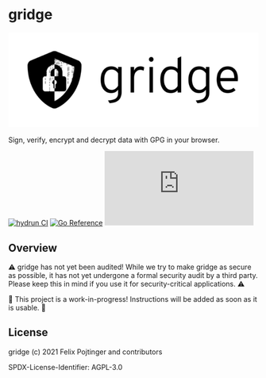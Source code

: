 # gridge

![Logo](./web/logo-dark.png)

Sign, verify, encrypt and decrypt data with GPG in your browser.

[![hydrun CI](https://github.com/pojntfx/gridge/actions/workflows/hydrun.yaml/badge.svg)](https://github.com/pojntfx/gridge/actions/workflows/hydrun.yaml)
[![Go Reference](https://pkg.go.dev/badge/github.com/pojntfx/gridge.svg)](https://pkg.go.dev/github.com/pojntfx/gridge)
[![Matrix](https://img.shields.io/matrix/gridge:matrix.org)](https://matrix.to/#/#gridge:matrix.org?via=matrix.org)

## Overview

⚠️ gridge has not yet been audited! While we try to make gridge as secure as possible, it has not yet undergone a formal security audit by a third party. Please keep this in mind if you use it for security-critical applications. ⚠️

🚧 This project is a work-in-progress! Instructions will be added as soon as it is usable. 🚧

## License

gridge (c) 2021 Felix Pojtinger and contributors

SPDX-License-Identifier: AGPL-3.0
